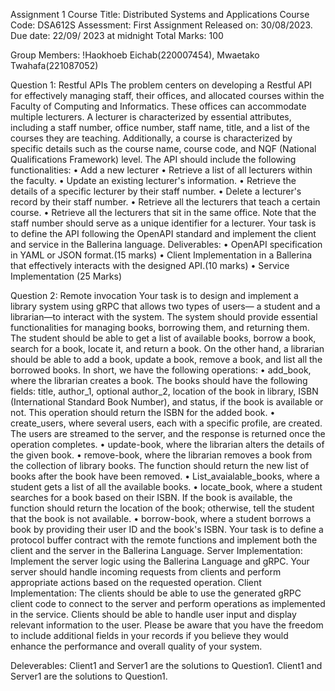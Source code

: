 Assignment 1
Course Title: Distributed Systems and Applications
Course Code: DSA612S
Assessment: First Assignment
Released on: 30/08/2023.
Due date: 22/09/ 2023 at midnight
Total Marks: 100

Group Members: !Haokhoeb Eichab(220007454), Mwaetako Twahafa(221087052)

Question 1: Restful APIs
The problem centers on developing a Restful API for effectively managing staff, their offices, and
allocated courses within the Faculty of Computing and Informatics. These offices can
accommodate multiple lecturers. A lecturer is characterized by essential attributes, including a
staff number, office number, staff name, title, and a list of the courses they are teaching.
Additionally, a course is characterized by specific details such as the course name, course code,
and NQF (National Qualifications Framework) level.
The API should include the following functionalities:
• Add a new lecturer
• Retrieve a list of all lecturers within the faculty.
• Update an existing lecturer's information.
• Retrieve the details of a specific lecturer by their staff number.
• Delete a lecturer's record by their staff number.
• Retrieve all the lecturers that teach a certain course.
• Retrieve all the lecturers that sit in the same office.
Note that the staff number should serve as a unique identifier for a lecturer.
Your task is to define the API following the OpenAPI standard and implement the client and
service in the Ballerina language.
Deliverables:
• OpenAPI specification in YAML or JSON format.(15 marks)
• Client Implementation in a Ballerina that effectively interacts with the designed API.(10
marks)
• Service Implementation (25 Marks)


Question 2: Remote invocation
Your task is to design and implement a library system using gRPC that allows two types of users—
a student and a librarian—to interact with the system. The system should provide essential
functionalities for managing books, borrowing them, and returning them. The student should be
able to get a list of available books, borrow a book, search for a book, locate it, and return a book.
On the other hand, a librarian should be able to add a book, update a book, remove a book, and list
all the borrowed books.
In short, we have the following operations:
• add_book, where the librarian creates a book. The books should have the following fields:
title, author_1, optional author_2, location of the book in library, ISBN (International
Standard Book Number), and status, if the book is available or not. This operation should
return the ISBN for the added book.
• create_users, where several users, each with a specific profile, are created. The users are
streamed to the server, and the response is returned once the operation completes.
• update-book, where the librarian alters the details of the given book.
• remove-book, where the librarian removes a book from the collection of library books.
The function should return the new list of books after the book have been removed.
• List_avaialable_books, where a student gets a list of all the available books.
• locate_book, where a student searches for a book based on their ISBN. If the book is
available, the function should return the location of the book; otherwise, tell the student
that the book is not available.
• borrow-book, where a student borrows a book by providing their user ID and the book's
ISBN.
Your task is to define a protocol buffer contract with the remote functions and implement both the
client and the server in the Ballerina Language.
Server Implementation:
Implement the server logic using the Ballerina Language and gRPC. Your server should handle
incoming requests from clients and perform appropriate actions based on the requested operation.
Client Implementation:
The clients should be able to use the generated gRPC client code to connect to the server and
perform operations as implemented in the service. Clients should be able to handle user input and
display relevant information to the user.
Please be aware that you have the freedom to include additional fields in your records if you
believe they would enhance the performance and overall quality of your system.


Deleverables:
Client1 and Server1 are the solutions to Question1.
Client1 and Server1 are the solutions to Question1.




